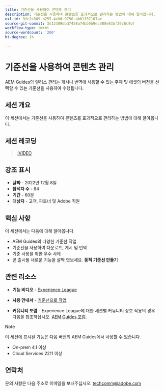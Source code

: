 ```yaml
---
title: 기준선을 사용하여 콘텐츠 관리
description: 기준선을 사용하여 콘텐츠를 효과적으로 관리하는 방법에 대해 알아봅니다.
exl-id: 3fc2e889-b255-4e8d-9750-ab61337107ae
source-git-commit: 3d12389dbd7458a74bb9b9ec488e83bf39c8c9bf
workflow-type: tm+mt
source-wordcount: '200'
ht-degree: 1%

---
```


# 기준선을 사용하여 콘텐츠 관리

AEM Guides의 릴리스 관리는 게시나 번역에 사용할 수 있는 주제 및 에셋의 버전을 선택할 수 있는 기준선을 사용하여 수행됩니다.

## 세션 개요

이 세션에서는 기준선을 사용하여 콘텐츠를 효과적으로 관리하는 방법에 대해 알아봅니다.

## 세션 레코딩

>[!VIDEO](https://video.tv.adobe.com/v/3414172/version-management-release-management-baseline?quality=12&learn=on)

## 강조 표시

- **날짜** - 2022년 12월 8일
- **참석자 수** - 64
- **기간** - 60분
- **대상자** - 고객, 파트너 및 Adobe 직원

## 핵심 사항

이 세션에서는 다음에 대해 알아봅니다.
- AEM Guides의 다양한 기준선 작업
- 기준선을 사용하여 다운로드, 게시 및 번역
- 기준 사용을 위한 우수 사례
- 곧 출시될 새로운 기능을 살짝 엿보세요. **동적 기준선 만들기**

## 관련 리소스

- **기능 비디오** -  [Experience League](https://experienceleague.adobe.com/docs/experience-manager-guides-learn/videos/advanced-user-guide/overview.html?lang=en)

- **사용 안내서** - [기준선으로 작업](https://help.adobe.com/en_US/xml-documentation-for-adobe-experience-manager/index.html#t=DXML-master-map%2Fgenerate-output-use-baseline-for-publishing.html)

- **커뮤니티 포럼** - Experience League에 대한 세션별 커뮤니티 상호 작용의 경우 다음을 참조하십시오. [AEM Guides 포럼](https://experienceleaguecommunities.adobe.com/t5/experience-manager-guides/bd-p/xml-documentation-discussions).

>[!NOTE]
>
>이 세션에 표시된 기능은 다음 버전의 AEM Guides에서 사용할 수 있습니다.
> - On-prem 4.1 이상
> - Cloud Services 2211 이상


## 연락처

문의 사항은 다음 주소로 이메일을 보내주십시오. <techcomm@adobe.com>
